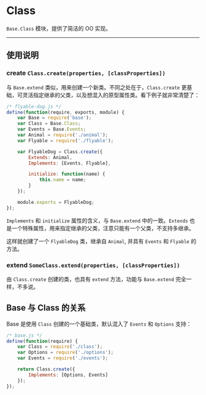 
# Class

`Base.Class` 模块，提供了简洁的 OO 实现。

---


## 使用说明


### create `Class.create(properties, [classProperties])`

与 `Base.extend` 类似，用来创建一个新类。不同之处在于，`Class.create`
更基础，可灵活指定继承的父类，以及想混入的原型属性类。看下例子就非常清楚了：

```js
/* flyable-dog.js */
define(function(require, exports, module) {
    var Base = require('base');
    var Class = Base.Class;
    var Events = Base.Events;
    var Animal = require('./animal');
    var Flyable = require('./flyable');

    var FlyableDog = Class.create({
        Extends: Animal,
        Implements: [Events, Flyable],

        initialize: function(name) {
            this.name = name;
        }
    });

    module.exports = FlyableDog;
});
```

`Implements` 和 `initialize` 属性的含义，与 `Base.extend` 中的一致。`Extends`
也是一个特殊属性，用来指定继承的父类，注意只能有一个父类，不支持多继承。

这样就创建了一个 `FlyableDog` 类，继承自 `Animal`, 并具有 `Events` 和 `Flyable` 的方法。


### extend `SomeClass.extend(properties, [classProperties])`

由 `Class.create` 创建的类，也具有 `extend` 方法，功能与 `Base.extend` 完全一样，不多说。


## Base 与 Class 的关系

Base 是使用 `Class` 创建的一个基础类，默认混入了 `Events` 和 `Options` 支持：

```js
/* base.js */
define(function(require) {
    var Class = require('./class');
    var Options = require('./options');
    var Events = require('./events');

    return Class.create({
        Implements: [Options, Events]
    });
});
```
